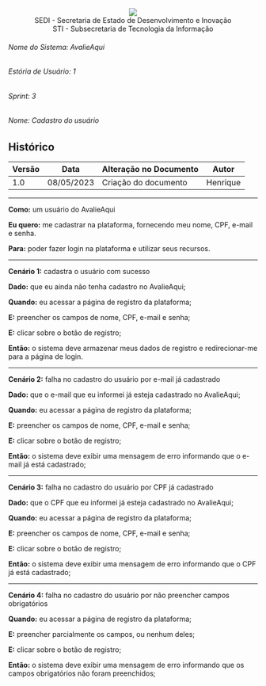 <div align=center>
  <img src="./imagens/INFVertical.jpg">
</div>


<div align="center">SEDI - Secretaria de Estado de Desenvolvimento e Inovação</div>
<div align="center">STI - Subsecretaria de Tecnologia da Informação</div>

###### Nome do Sistema: AvalieAqui
###### Estória de Usuário: 1
###### Sprint: 3
###### Nome: Cadastro do usuário

## Histórico
|**Versão**|**Data**|**Alteração no Documento**|**Autor**|
|------|----|---------|-----|
| 1.0 | 08/05/2023 | Criação do documento | Henrique |

---

**Como:** um usuário do AvalieAqui

**Eu quero:** me cadastrar na plataforma, fornecendo meu nome, CPF, e-mail e senha.

**Para:** poder fazer login na plataforma e utilizar seus recursos.

---

**Cenário 1:** cadastra o usuário com sucesso

**Dado:** que eu ainda não tenha cadastro no AvalieAqui;

**Quando:** eu acessar a página de registro da plataforma;

**E:** preencher os campos de nome, CPF, e-mail e senha;

**E:** clicar sobre o botão de registro;

**Então:** o sistema deve armazenar meus dados de registro e redirecionar-me para a página de login.

---

**Cenário 2:** falha no cadastro do usuário por e-mail já cadastrado

**Dado:** que o e-mail que eu informei já esteja cadastrado no AvalieAqui;

**Quando:** eu acessar a página de registro da plataforma;

**E:** preencher os campos de nome, CPF, e-mail e senha;

**E:** clicar sobre o botão de registro;

**Então:** o sistema deve exibir uma mensagem de erro informando que o e-mail já está cadastrado;

---

**Cenário 3:** falha no cadastro do usuário por CPF já cadastrado

**Dado:** que o CPF que eu informei já esteja cadastrado no AvalieAqui;

**Quando:** eu acessar a página de registro da plataforma;

**E:** preencher os campos de nome, CPF, e-mail e senha;

**E:** clicar sobre o botão de registro;

**Então:** o sistema deve exibir uma mensagem de erro informando que o CPF já está cadastrado;

---

**Cenário 4:** falha no cadastro do usuário por não preencher campos obrigatórios

**Quando:** eu acessar a página de registro da plataforma;

**E:** preencher parcialmente os campos, ou nenhum deles;

**E:** clicar sobre o botão de registro;

**Então:** o sistema deve exibir uma mensagem de erro informando que os campos obrigatórios não foram preenchidos;